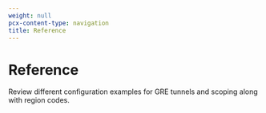 ```yaml
---
weight: null
pcx-content-type: navigation
title: Reference
---
```


# Reference

Review different configuration examples for GRE tunnels and scoping along with region codes.

<DirectoryListing path="/reference" />
